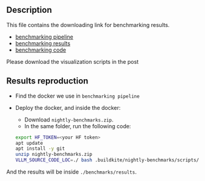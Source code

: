 
## Description

This file contains the downloading link for benchmarking results.

- [benchmarking pipeline](artifact://nightly-pipeline.yaml)
- [benchmarking results](artifact://results.zip)
- [benchmarking code](artifact://nightly-benchmarks.zip)

Please download the visualization scripts in the post

## Results reproduction

- Find the docker we use in `benchmarking pipeline`
- Deploy the docker, and inside the docker:
  - Download `nightly-benchmarks.zip`.
  - In the same folder, run the following code:

  ```bash
  export HF_TOKEN=<your HF token>
  apt update
  apt install -y git
  unzip nightly-benchmarks.zip
  VLLM_SOURCE_CODE_LOC=./ bash .buildkite/nightly-benchmarks/scripts/run-nightly-benchmarks.sh
  ```

And the results will be inside `./benchmarks/results`.
